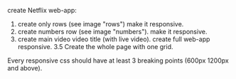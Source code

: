 create Netflix web-app:

1. create only rows (see image "rows") make it responsive.
2. create numbers row (see image "numbers"). make it responsive.
3. create main video video title (with live video). create full web-app responsive. 3.5 Create the whole page with one grid.

Every responsive css should have at least 3 breaking points (600px 1200px and above).
